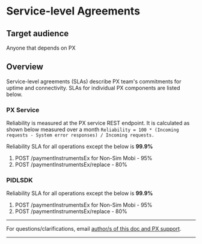 # Service-level Agreements

## Target audience
Anyone that depends on PX

## Overview
Service-level agreements (SLAs) describe PX team's commitments for uptime and connectivity. SLAs for 
individual PX components are listed below.

### PX Service
Reliability is measured at the PX service REST endpoint. It is calculated as shown below measured over 
a month
```Reliability = 100 * (Incoming requests - System error responses) / Incoming requests.```

Reliability SLA for all operations except the below is **99.9%**
1.  POST /paymentInstrumentsEx for Non-Sim Mobi - 95%
2.  POST /paymentInstrumentsEx/replace - 80%

### PIDLSDK
Reliability SLA for all operations except the below is **99.9%**
1.  POST /paymentInstrumentsEx for Non-Sim Mobi - 95%
2.  POST /paymentInstrumentsEx/replace - 80%

---
For questions/clarifications, email [author/s of this doc and PX support](mailto:kowshikpfte@microsoft.com?cc=PXSupport@microsoft.com&subject=Docs%20-%20development/sla.md).

---